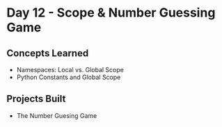 # Day 12 - Scope & Number Guessing Game

## Concepts Learned
- Namespaces: Local vs. Global Scope
- Python Constants and Global Scope

## Projects Built
- The Number Guesing Game

